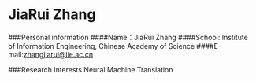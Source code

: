 # JiaRui Zhang

###Personal information
####Name：JiaRui Zhang
####School: Institute of Information Engineering, Chinese Academy of Science
####E-mail:zhangjiarui@iie.ac.cn

###Research Interests
Neural Machine Translation
